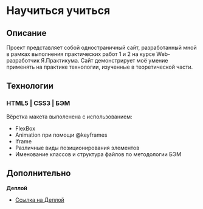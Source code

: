 # Научиться учиться
## Описание
Проект представляет собой одностраничный сайт, разработанный мной в рамках выполнения практических работ 1 и 2 на курсе Web-разработчик Я.Практикума. Сайт демонстрирует моё умение применять на практике технологии, изученные в теоретической части.
## Технологии
### HTML5 | CSS3 | БЭМ
Вёрстка макета выполенена с использованием:
 * FlexBox
 * Animation при помощи @keyframes
 * Iframe
 * Различные виды позиционирования элементов
 * Именование классов и структура файлов по методологии БЭМ

## Дополнительно

**Деплой**

 * [Ссылка на Деплой](https://trance0id.github.io/how-to-learn/)
